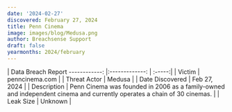 ```yaml
---
date: '2024-02-27'
discovered: February 27, 2024
title: Penn Cinema
image: images/blog/Medusa.png
author: Breachsense Support
draft: false
yearmonths: 2024/february
---
```



| Data Breach Report
------------:     |:-------------:    | :-----:|
| Victim      | penncinema.com      | 
| Threat Actor      | Medusa      | 
| Date Discovered      | Feb 27, 2024      | 
| Description      | Penn Cinema was founded in 2006 as a family-owned and independent cinema and currently operates a chain of 30 cinemas.      | 
| Leak Size      | Unknown      | 

